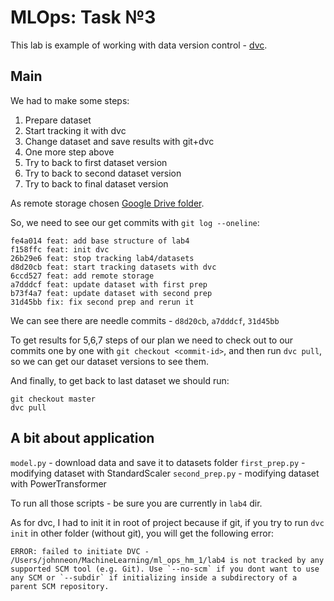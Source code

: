 # MLOps: Task №3

This lab is example of working with data version control - [dvc](https://dvc.org/).

## Main

We had to make some steps:
1. Prepare dataset
2. Start tracking it with dvc
3. Change dataset and save results with git+dvc
4. One more step above
5. Try to back to first dataset version
6. Try to back to second dataset version
7. Try to back to final dataset version

As remote storage chosen [Google Drive folder](https://drive.google.com/drive/folders/1lHf_W9A27S8t_YUCJXdNOruY7gBPbxWV?usp=drive_link).

So, we need to see our get commits with `git log --oneline`:

```shell
fe4a014 feat: add base structure of lab4
f158ffc feat: init dvc
26b29e6 feat: stop tracking lab4/datasets
d8d20cb feat: start tracking datasets with dvc
6ccd527 feat: add remote storage
a7dddcf feat: update dataset with first prep
b73f4a7 feat: update dataset with second prep
31d45bb fix: fix second prep and rerun it
```

We can see there are needle commits - `d8d20cb`, `a7dddcf`, `31d45bb`

To get results for 5,6,7 steps of our plan we need to check out
to our commits one by one with `git checkout <commit-id>`, and then
run `dvc pull`, so we can get our dataset versions to see them.

And finally, to get back to last dataset we should run:
```shell
git checkout master
dvc pull
```

## A bit about application

`model.py` - download data and save it to datasets folder
`first_prep.py` - modifying dataset with StandardScaler
`second_prep.py` - modifying dataset with PowerTransformer

To run all those scripts - be sure you are currently in `lab4` dir.

As for dvc, I had to init it in root of project because if git,
if you try to run `dvc init` in other folder (without git), you will get
the following error:
```
ERROR: failed to initiate DVC - /Users/johnneon/MachineLearning/ml_ops_hm_1/lab4 is not tracked by any supported SCM tool (e.g. Git). Use `--no-scm` if you dont want to use any SCM or `--subdir` if initializing inside a subdirectory of a parent SCM repository.
```